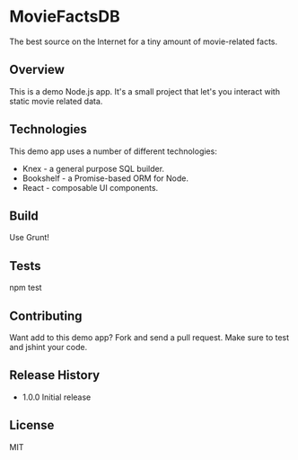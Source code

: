# MovieFactsDB 

The best source on the Internet for a tiny amount of movie-related facts.


## Overview

This is a demo Node.js app. It's a small project that let's you interact with static movie related data.


## Technologies

This demo app uses a number of different technologies:

* Knex - a general purpose SQL builder.
* Bookshelf - a Promise-based ORM for Node.
* React - composable UI components.


## Build

Use Grunt!


## Tests

  npm test


## Contributing

Want add to this demo app? Fork and send a pull request. Make sure to test and jshint your code.


## Release History

* 1.0.0 Initial release


## License

MIT 
